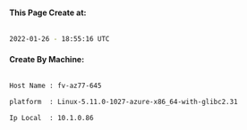 
   
#### This Page Create at:

```bash

2022-01-26 - 18:55:16 UTC

```

#### Create By Machine:

```bash

Host Name : fv-az77-645

platform  : Linux-5.11.0-1027-azure-x86_64-with-glibc2.31

Ip Local  : 10.1.0.86

```

